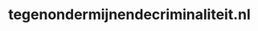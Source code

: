 ---
layout: post
title: "tegenondermijnendecriminaliteit.nl"
internal_url: "/dutchgov/tegenondermijnendecriminaliteit.nl.html"
subdomains_count: 4
all_subdomains_count: 4
urls_count: 4
ssl_rank: 0
http_rank: 70
url_link: /data/tegenondermijnendecriminaliteit.nl/urls.txt
all_subdomains_link: /data/tegenondermijnendecriminaliteit.nl/all_subdomains.txt
subdomains_link: /data/tegenondermijnendecriminaliteit.nl/subdomains.txt
categories: dutchgov
---